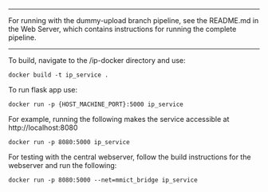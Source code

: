 ********************

For running with the dummy-upload branch pipeline, see the README.md in the Web Server, which contains instructions for 
running the complete pipeline.

*********************

To build, navigate to the /ip-docker directory and use:

`docker build -t ip_service .`

To run flask app use:

`docker run -p {HOST_MACHINE_PORT}:5000 ip_service`

For example, running the following makes the service accessible at http://localhost:8080

`docker run -p 8080:5000 ip_service`

For testing with the central webserver, follow the build instructions for the webserver and run the following:

`docker run -p 8080:5000 --net=mmict_bridge ip_service`